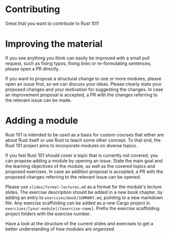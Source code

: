 # Contributing

Great that you want to contribute to Rust 101!

# Improving the material
If you see anything you think can easily be improved with a small pull request, such as fixing typos, fixing links or re-formulating sentences, please open a PR directly.

If you want to propose a structural change to one or more modules, please open an issue first, so we can discuss your ideas.
Please clearly state your proposed changes and your motivation for suggesting the changes. In case an improvement proposal is accepted, a PR with the changes referring to the relevant issue can be made.

# Adding a module
Rust 101 is intended to be used as a basis for custom courses that either are about Rust itself or use Rust to teach some other concept.
To that end, the Rust 101 project aims to incorporate modules on diverse topics.

If you feel Rust 101 should cover a topic that is currently not covered, you can propose adding a module by opening an issue.
State the main goal and the learning objectives of the module, as well as the covered topics and proposed exercises.
In case an addition proposal is accepted, a PR with the proposed changes referring to the relevant issue can be opened.

Please use `slides/format-lectures.md` as a format for the module's lecture slides.
The exercise description should be added in a new book chapter, by adding an entry to `exercises/book/SUMMARY.md`, pointing to a new markdown file.
Any exercise scaffolding can be added as a new Cargo project in `exercises/[your-module]/[exercise-name]`.
Prefix the exercise scaffolding project folders with the exercise number.

Have a look at the structure of the current slides and exercises to get a better understanding of how modules are organized.
